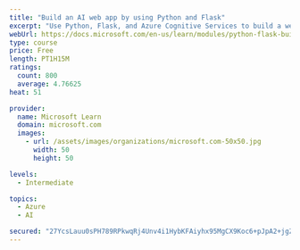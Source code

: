 ```yaml
---
title: "Build an AI web app by using Python and Flask"
excerpt: "Use Python, Flask, and Azure Cognitive Services to build a web app that incorporates AI"
webUrl: https://docs.microsoft.com/en-us/learn/modules/python-flask-build-ai-web-app/
type: course
price: Free
length: PT1H15M
ratings:
  count: 800
  average: 4.76625
heat: 51

provider:
  name: Microsoft Learn
  domain: microsoft.com
  images:
    - url: /assets/images/organizations/microsoft.com-50x50.jpg
      width: 50
      height: 50

levels:
  - Intermediate

topics:
  - Azure
  - AI

secured: "27YcsLauu0sPH789RPkwqRj4Unv4i1HybKFAiyhx95MgCX9Koc6+pJpA2+jgZUg8OVeXr1ZrLcDs7TRS4tD+LySTaP0h+uACLAaAZ2ItPpc3jbZk029CdC55kPVNPsy94+cK1ATTT/RZiGVk7GGyGDbwR0HhpV1eZV4cqYUjBzAhvwRlenG/DHdCNnEmPdBRPJHkewxNlwxZFyvP+Vc6qmV9aEUlB5uED5+O8kjC9L1zsAwAldImJM5x8iiZGXxJ2HGXTxJZpwT3AaDAP6MKnSO+SAxFimSs8Q3f7AFwHM4dUm1tiK9on2WnTLmB/IoBnVo4MZF0xkBfLhoR2uqLZDGgS2N9MAvLcJyzd2ZYieC+iNtMZKuqHYy8UYcLjVqkdFPGCSN9K0VSCQIjkx+ND8pqm/Nyp5S/BsoTFMVYai4=;Dujfog8nTp7t2tEMNw1gbA=="
---
```


